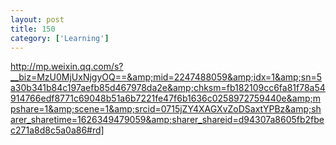 ```yaml
---
layout: post
title: 150
category: ['Learning']
---
```


http://mp.weixin.qq.com/s?__biz=MzU0MjUxNjgyOQ==&amp;mid=2247488059&amp;idx=1&amp;sn=5a30b341b84c197aefb85d467978da2e&amp;chksm=fb182109cc6fa81f78a54914766edf8771c69048b51a6b7221fe47f6b1636c0258972759440e&amp;mpshare=1&amp;scene=1&amp;srcid=0715jZY4XAGXvZoDSaxtYPBz&amp;sharer_sharetime=1626349479059&amp;sharer_shareid=d94307a8605fb2fbec271a8d8c5a0a86#rd]



